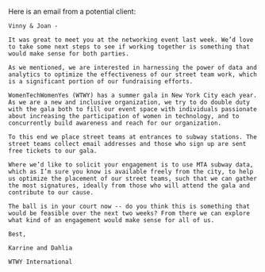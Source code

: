 Here is an email from a potential client:

    Vinny & Joan -
    
    It was great to meet you at the networking event last week. We’d love to take some next steps to see if working together is something that would make sense for both parties.
    
    As we mentioned, we are interested in harnessing the power of data and analytics to optimize the effectiveness of our street team work, which is a significant portion of our fundraising efforts.
    
    WomenTechWomenYes (WTWY) has a summer gala in New York City each year. As we are a new and inclusive organization, we try to do double duty with the gala both to fill our event space with individuals passionate about increasing the participation of women in technology, and to concurrently build awareness and reach for our organization.
    
    To this end we place street teams at entrances to subway stations. The street teams collect email addresses and those who sign up are sent free tickets to our gala.
    
    Where we’d like to solicit your engagement is to use MTA subway data, which as I’m sure you know is available freely from the city, to help us optimize the placement of our street teams, such that we can gather the most signatures, ideally from those who will attend the gala and contribute to our cause.
    
    The ball is in your court now -- do you think this is something that would be feasible over the next two weeks? From there we can explore what kind of an engagement would make sense for all of us.
    
    Best,
    
    Karrine and Dahlia
    
    WTWY International